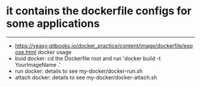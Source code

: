 # it contains the dockerfile configs for some applications
----
* https://yeasy.gitbooks.io/docker_practice/content/image/dockerfile/expose.html docker usage
* buid docker: cd the Dockerfile root and run \'docker build -t YourImageName .\'
* run docker: details to see my-docker/docker-run.sh
* attach docker: details to see my-docker/docker-attach.sh


